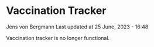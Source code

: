 Vaccination Tracker
================
Jens von Bergmann
Last updated at 25 June, 2023 - 16:48

Vaccination tracker is no longer functional.

